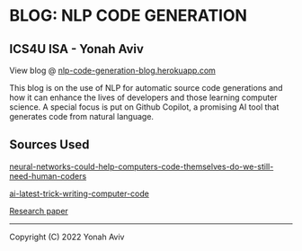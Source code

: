 # BLOG: NLP CODE GENERATION

## ICS4U ISA - Yonah Aviv


View blog @ [nlp-code-generation-blog.herokuapp.com](https://nlp-code-generation-blog.herokuapp.com/)

This blog is on the use of NLP for automatic source code generations and how it can enhance the lives of developers and those learning computer science. A special focus is put on Github Copilot, a promising AI tool that generates code from natural language.

## Sources Used

[neural-networks-could-help-computers-code-themselves-do-we-still-need-human-coders](stackoverflow.blog/2020/09/16/neural-networks-could-help-computers-code-themselves-do-we-still-need-human-coders/)

[ai-latest-trick-writing-computer-code](www.wired.com/story/ai-latest-trick-writing-computer-code/)

[Research paper](drops.dagstuhl.de/opus/volltexte/2017/7135/pdf/LIPIcs-SNAPL-2017-4.pdf)

----

Copyright (C) 2022 Yonah Aviv
